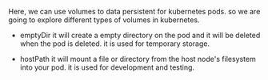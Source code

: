 Here, we can use volumes to data persistent for kubernetes pods. so we are going to explore different types of volumes in kubernetes.

- emptyDir
  it will create a empty directory on the pod and it will be deleted when the pod is deleted. it is used for temporary storage.

- hostPath
  it will mount a file or directory from the host node's filesystem into your pod. it is used for development and testing.
